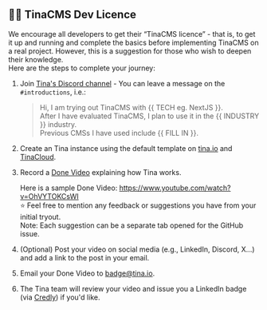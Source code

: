 ## 🧑‍🎓 TinaCMS Dev Licence

We encourage all developers to get their “TinaCMS licence” - that is, to get it up and running and complete the basics before implementing TinaCMS on a real project. However, this is a suggestion for those who wish to deepen their knowledge.  
Here are the steps to complete your journey:

1. Join [Tina's Discord channel](https://discord.com/invite/zumN63Ybpf) - You can leave a message on the `#introductions`, i.e.:

    > Hi, I am trying out TinaCMS with {{ TECH eg. NextJS }}.  
    > After I have evaluated TinaCMS, I plan to use it in the {{ INDUSTRY }} industry.  
    > Previous CMSs I have used include {{ FILL IN }}.

2. Create an Tina instance using the default template on [tina.io](https://tina.io) and [TinaCloud](https://app.tina.io/signin).

3. Record a [Done Video](https://www.ssw.com.au/rules/record-a-quick-and-dirty-done-video/) explaining how Tina works.

    Here is a sample Done Video: https://www.youtube.com/watch?v=OhVYTOKCsWI  
    ⭐ Feel free to mention any feedback or suggestions you have from your initial tryout.  
    Note: Each suggestion can be a separate tab opened for the GitHub issue.

4. (Optional) Post your video on social media (e.g., LinkedIn, Discord, X...) and add a link to the post in your email.

5. Email your Done Video to badge@tina.io.

6. The Tina team will review your video and issue you a LinkedIn badge (via [Credly](https://info.credly.com/)) if you'd like.
